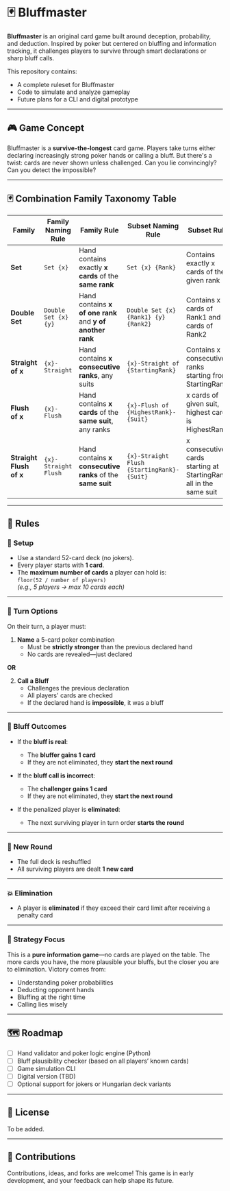 # 🃏 Bluffmaster

**Bluffmaster** is an original card game built around deception, probability, and deduction. Inspired by poker but centered on bluffing and information tracking, it challenges players to survive through smart declarations or sharp bluff calls.

This repository contains:
- A complete ruleset for Bluffmaster
- Code to simulate and analyze gameplay
- Future plans for a CLI and digital prototype

---

## 🎮 Game Concept

Bluffmaster is a **survive-the-longest** card game. Players take turns either declaring increasingly strong poker hands or calling a bluff. But there's a twist: cards are never shown unless challenged. Can you lie convincingly? Can you detect the impossible?

---

## 🃏 Combination Family Taxonomy Table

| **Family**              | **Family Naming Rule**               | **Family Rule**                                                           | **Subset Naming Rule**                           | **Subset Rule**                                                               | **Example Name**                | **Example Cards**             |
|-------------------------|--------------------------------------|---------------------------------------------------------------------------|--------------------------------------------------|--------------------------------------------------------------------------------|-------------------------------|------------------------------|
| **Set**                 | `Set {x}`                            | Hand contains exactly **x cards** of the **same rank**                    | `Set {x} {Rank}`                                 | Contains exactly x cards of the given rank                                     | `Set 3 Jack`                  | J♠ J♦ J♣ 7♥ 2♠                |
| **Double Set**          | `Double Set {x} {y}`                 | Hand contains **x of one rank** and **y of another rank**                 | `Double Set {x} {Rank1} {y} {Rank2}`             | Contains x cards of Rank1 and y cards of Rank2                                 | `Double Set 3 Jack 2 7`       | J♠ J♦ J♣ 7♥ 7♠                |
| **Straight of x**       | `{x}-Straight`                       | Hand contains **x consecutive ranks**, any suits                          | `{x}-Straight of {StartingRank}`                | Contains x consecutive ranks starting from StartingRank                        | `5-Straight of 5`             | 5♠ 6♦ 7♣ 8♠ 9♥                |
| **Flush of x**          | `{x}-Flush`                          | Hand contains **x cards** of the **same suit**, any ranks                 | `{x}-Flush of {HighestRank}-{Suit}`             | x cards of given suit, highest card is HighestRank                             | `5-Flush of A-Hearts`         | 2♥ 6♥ 9♥ J♥ A♥                |
| **Straight Flush of x** | `{x}-Straight Flush`                 | Hand contains **x consecutive ranks** of the **same suit**                | `{x}-Straight Flush {StartingRank}-{Suit}`      | x consecutive cards starting at StartingRank, all in the same suit             | `5-Straight Flush 9-Clubs`    | 9♣ 10♣ J♣ Q♣ K♣              |

---

## 📜 Rules

### 🔧 Setup
- Use a standard 52-card deck (no jokers).
- Every player starts with **1 card**.
- The **maximum number of cards** a player can hold is:  
  `floor(52 / number of players)`  
  _(e.g., 5 players → max 10 cards each)_

---

### 🔁 Turn Options
On their turn, a player must:
1. **Name** a 5-card poker combination  
   - Must be **strictly stronger** than the previous declared hand  
   - No cards are revealed—just declared  

**OR**

2. **Call a Bluff**  
   - Challenges the previous declaration  
   - All players' cards are checked
   - If the declared hand is **impossible**, it was a bluff

---

### 🤥 Bluff Outcomes
- If the **bluff is real**:
  - The **bluffer gains 1 card**
  - If they are not eliminated, they **start the next round**

- If the **bluff call is incorrect**:
  - The **challenger gains 1 card**
  - If they are not eliminated, they **start the next round**

- If the penalized player is **eliminated**:
  - The next surviving player in turn order **starts the round**

---

### 🔄 New Round
- The full deck is reshuffled
- All surviving players are dealt **1 new card**

---

### 💥 Elimination
- A player is **eliminated** if they exceed their card limit after receiving a penalty card

---

### 🧠 Strategy Focus

This is a **pure information game**—no cards are played on the table. The more cards you have, the more plausible your bluffs, but the closer you are to elimination. Victory comes from:
- Understanding poker probabilities
- Deducting opponent hands
- Bluffing at the right time
- Calling lies wisely

---

## 🗺️ Roadmap

- [ ] Hand validator and poker logic engine (Python)
- [ ] Bluff plausibility checker (based on all players’ known cards)
- [ ] Game simulation CLI
- [ ] Digital version (TBD)
- [ ] Optional support for jokers or Hungarian deck variants

---

## 📄 License
To be added.

---

## 🤝 Contributions

Contributions, ideas, and forks are welcome! This game is in early development, and your feedback can help shape its future.
